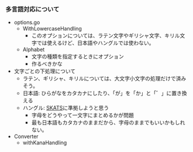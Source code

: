 ### 多言語対応について
- options.go
  - WithLowercaseHandling
    - このオプションについては、ラテン文字やギリシャ文字、キリル文字では使えるけど、日本語やハングルでは使わない。
  - Alphabet
    - 文字の種類を指定するときにオプション
    - 作るべきかな
- 文字ごとの下処理について
  - ラテン、ギリシャ、キリルについては、大文字小文字の処理だけで済みそう。
  - 日本語: ひらがなをカタカナにしたり、「が」を「か」と「゛」に置き換える
  - ハングル: [SKATS](https://en.wikipedia.org/wiki/SKATS)に準拠しようと思う
    - 字母をどうやって一文字にまとめるかが問題
    - 最も日本語もカタカナのままだから、字母のままでもいいかもしれない。
- Converter
  - withKanaHandling